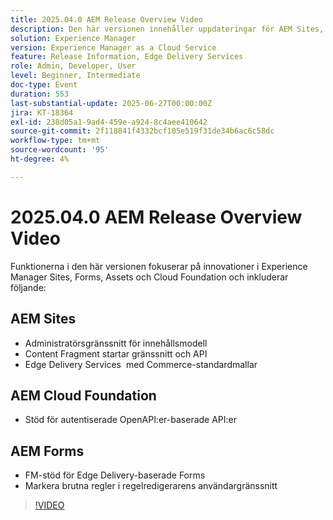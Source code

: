 ```yaml
---
title: 2025.04.0 AEM Release Overview Video
description: Den här versionen innehåller uppdateringar för AEM Sites, Forms, Assets och Cloud Foundation, inklusive nya användargränssnitt, stöd för Edge Delivery och OpenAPI-autentisering.
solution: Experience Manager
version: Experience Manager as a Cloud Service
feature: Release Information, Edge Delivery Services
role: Admin, Developer, User
level: Beginner, Intermediate
doc-type: Event
duration: 553
last-substantial-update: 2025-06-27T00:00:00Z
jira: KT-18364
exl-id: 238d05a1-9ad4-459e-a924-8c4aee410642
source-git-commit: 2f118841f4332bcf105e519f31de34b6ac6c58dc
workflow-type: tm+mt
source-wordcount: '95'
ht-degree: 4%

---
```


# 2025.04.0 AEM Release Overview Video

Funktionerna i den här versionen fokuserar på innovationer i Experience Manager Sites, Forms, Assets och Cloud Foundation och inkluderar följande:

## AEM Sites

* Administratörsgränssnitt för innehållsmodell
* Content Fragment startar gränssnitt och API
* Edge Delivery Services &#x200B; med Commerce-standardmallar

## AEM Cloud Foundation

* Stöd för autentiserade OpenAPI:er-baserade API:er

## AEM Forms

* FM-stöd för Edge Delivery-baserade Forms
* Markera brutna regler i regelredigerarens användargränssnitt

>[!VIDEO](https://video.tv.adobe.com/v/3463991/?learn=on&enablevpops)
